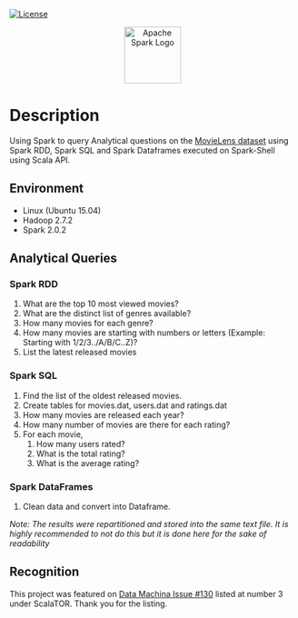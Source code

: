 [![License](https://img.shields.io/badge/License-Apache%202.0-blue.svg)](https://opensource.org/licenses/Apache-2.0)

<p align="center">
	<a href="#">
		<img src="https://spark.apache.org/images/spark-logo-trademark.png" alt="Apache Spark Logo" height=100>
	</a>
</p>

# Description
Using Spark to query Analytical questions on the [MovieLens dataset](https://grouplens.org/datasets/movielens/1m/) using Spark RDD, Spark SQL and Spark Dataframes executed on Spark-Shell using Scala API.

## Environment
* Linux (Ubuntu 15.04)
* Hadoop 2.7.2
* Spark 2.0.2

## Analytical Queries

### Spark RDD
1. What are the top 10 most viewed movies?
2. What are the distinct list of genres available?
3. How many movies for each genre?
4. How many movies are starting with numbers or letters (Example: Starting with 1/2/3../A/B/C..Z)?
5. List the latest released movies

### Spark SQL
1. Find the list of the oldest released movies.
2. Create tables for movies.dat, users.dat and ratings.dat
3. How many movies are released each year?
4. How many number of movies are there for each rating?
5. For each movie,
   1. How many users rated? 
   2. What is the total rating? 
   3. What is the average rating?

### Spark DataFrames
1. Clean data and convert into Dataframe.

_Note: The results were repartitioned and stored into the same text file. It is highly recommended to not do this but it is done here for the sake of readability_

## Recognition
This project was featured on [Data Machina Issue #130](https://www.getrevue.co/profile/datamachina/issues/data-machina-issue-130-112552) listed at number 3 under ScalaTOR. Thank you for the listing.
